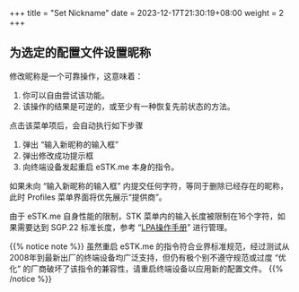 +++
title = "Set Nickname"
date =  2023-12-17T21:30:19+08:00
weight = 2
+++

## 为选定的配置文件设置昵称

修改昵称是一个可靠操作，这意味着：

1. 你可以自由尝试该功能。
2. 该操作的结果是可逆的，或至少有一种恢复先前状态的方法。

点击该菜单项后，会自动执行如下步骤

1. 弹出 “输入新昵称的输入框”
2. 弹出修改成功提示框
3. 向终端设备发起重启 eSTK.me 本身的指令。

如果未向 “输入新昵称的输入框” 内提交任何字符，等同于删除已经存在的昵称，此时 Profiles 菜单界面将优先展示“提供商”。

由于 eSTK.me 自身性能的限制，STK 菜单内的输入长度被限制在16个字符，如果需要达到 SGP.22 标准长度，参考 “[LPA操作手册](../../lpa-guide)” 进行管理。

{{% notice note %}}
虽然重启 eSTK.me 的指令符合业界标准规范，经过测试从2008年到最新出厂的终端设备均广泛支持，但仍有极个别不遵守规范或过度 “优化” 的厂商破坏了该指令的兼容性，请重启终端设备以应用新的配置文件。
{{% /notice %}}
